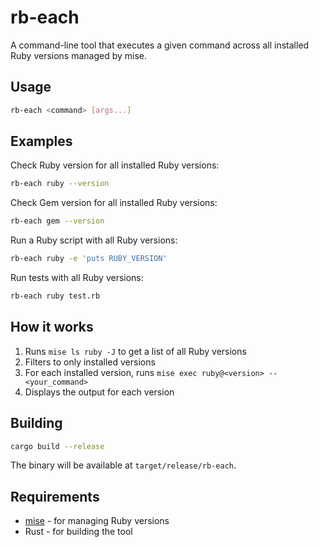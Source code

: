 # rb-each

A command-line tool that executes a given command across all installed Ruby versions managed by mise.

## Usage

```bash
rb-each <command> [args...]
```

## Examples

Check Ruby version for all installed Ruby versions:
```bash
rb-each ruby --version
```

Check Gem version for all installed Ruby versions:
```bash
rb-each gem --version
```

Run a Ruby script with all Ruby versions:
```bash
rb-each ruby -e 'puts RUBY_VERSION'
```

Run tests with all Ruby versions:
```bash
rb-each ruby test.rb
```

## How it works

1. Runs `mise ls ruby -J` to get a list of all Ruby versions
2. Filters to only installed versions
3. For each installed version, runs `mise exec ruby@<version> -- <your_command>`
4. Displays the output for each version

## Building

```bash
cargo build --release
```

The binary will be available at `target/release/rb-each`.

## Requirements

- [mise](https://mise.jdx.dev/) - for managing Ruby versions
- Rust - for building the tool
